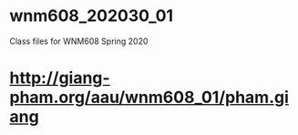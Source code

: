 # wnm608_202030_01
Class files for WNM608 Spring 2020
# http://giang-pham.org/aau/wnm608_01/pham.giang